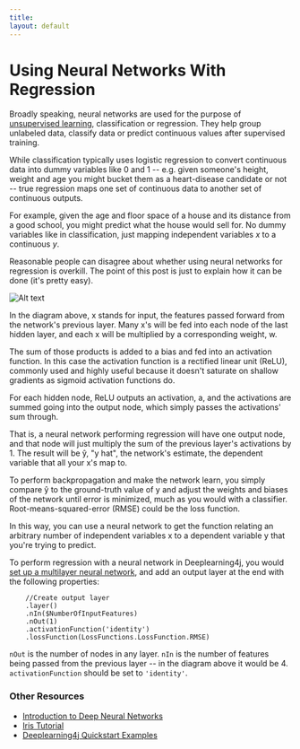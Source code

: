```yaml
---
title: 
layout: default
---
```


# Using Neural Networks With Regression

Broadly speaking, neural networks are used for the purpose of [unsupervised learning](../unsupervised-learning.html), classification or regression. They help group unlabeled data, classify data or predict continuous values after supervised training. 

While classification typically uses logistic regression to convert continuous data into dummy variables like 0 and 1 -- e.g. given someone's height, weight and age you might bucket them as a heart-disease candidate or not -- true regression maps one set of continuous data to another set of continuous outputs. 

For example, given the age and floor space of a house and its distance from a good school, you might predict what the house would sell for. No dummy variables like in classification, just mapping independent variables *x* to a continuous *y*.

Reasonable people can disagree about whether using neural networks for regression is overkill. The point of this post is just to explain how it can be done (it's pretty easy).

![Alt text](../img/neural-network-regression.png)

In the diagram above, x stands for input, the features passed forward from the network's previous layer. Many x's will be fed into each node of the last hidden layer, and each x will be multiplied by a corresponding weight, w.

The sum of those products is added to a bias and fed into an activation function. In this case the activation function is a rectified linear unit (ReLU), commonly used and highly useful because it doesn't saturate on shallow gradients as sigmoid activation functions do.
 
For each hidden node, ReLU outputs an activation, a, and the activations are summed going into the output node, which simply passes the activations' sum through. 

That is, a neural network performing regression will have one output node, and that node will just multiply the sum of the previous layer's activations by 1. The result will be ŷ, "y hat", the network's estimate, the dependent variable that all your x's map to. 

To perform backpropagation and make the network learn, you simply compare ŷ to the ground-truth value of y and adjust the weights and biases of the network until error is minimized, much as you would with a classifier. Root-means-squared-error (RMSE) could be the loss function. 

In this way, you can use a neural network to get the function relating an arbitrary number of independent variables x to a dependent variable y that you're trying to predict. 

To perform regression with a neural network in Deeplearning4j, you would [set up a multilayer neural network](../iris-flower-dataset-tutorial.html), and add an output layer at the end with the following properties:

		//Create output layer
		.layer()
		.nIn($NumberOfInputFeatures)
		.nOut(1)
		.activationFunction('identity')
		.lossFunction(LossFunctions.LossFunction.RMSE)

`nOut` is the number of nodes in any layer. `nIn` is the number of features being passed from the previous layer -- in the diagram above it would be 4. `activationFunction` should be set to `'identity'`.

### Other Resources

* [Introduction to Deep Neural Networks](../neuralnet-overview.html)
* [Iris Tutorial](../iris-flower-dataset-tutorial.html)
* [Deeplearning4j Quickstart Examples](../quickstart.html)

